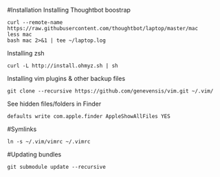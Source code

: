 #Installation
Installing Thoughtbot boostrap
```
curl --remote-name https://raw.githubusercontent.com/thoughtbot/laptop/master/mac
less mac
bash mac 2>&1 | tee ~/laptop.log
```

Installing zsh
```
curl -L http://install.ohmyz.sh | sh
```

Installing vim plugins & other backup files
```
git clone --recursive https://github.com/genevensis/vim.git ~/.vim/
```

See hidden files/folders in Finder
```
defaults write com.apple.finder AppleShowAllFiles YES
```

#Symlinks
```
ln -s ~/.vim/vimrc ~/.vimrc
```

#Updating bundles
```
git submodule update --recursive
```
